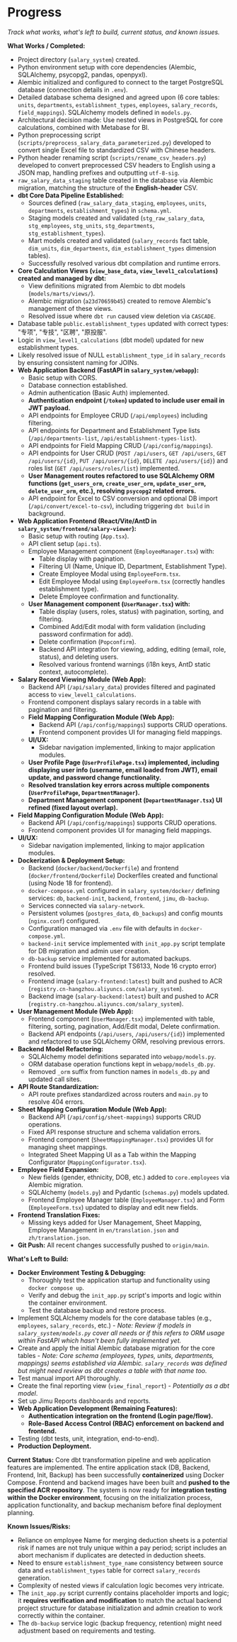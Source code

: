# Progress

*Track what works, what's left to build, current status, and known issues.*

**What Works / Completed:**
* Project directory (`salary_system`) created.
* Python environment setup with core dependencies (Alembic, SQLAlchemy, psycopg2, pandas, openpyxl).
* Alembic initialized and configured to connect to the target PostgreSQL database (connection details in `.env`).
* Detailed database schema designed and agreed upon (6 core tables: `units`, `departments`, `establishment_types`, `employees`, `salary_records`, `field_mappings`). SQLAlchemy models defined in `models.py`.
* Architectural decision made: Use nested views in PostgreSQL for core calculations, combined with Metabase for BI.
* Python preprocessing script (`scripts/preprocess_salary_data_parameterized.py`) developed to convert single Excel file to standardized CSV with Chinese headers.
* Python header renaming script (`scripts/rename_csv_headers.py`) developed to convert preprocessed CSV headers to English using a JSON map, handling prefixes and outputting `utf-8-sig`.
* `raw_salary_data_staging` table created in the database via Alembic migration, matching the structure of the **English-header** CSV.
* **dbt Core Data Pipeline Established:**
    * Sources defined (`raw_salary_data_staging`, `employees`, `units`, `departments`, `establishment_types`) in `schema.yml`.
    * Staging models created and validated (`stg_raw_salary_data`, `stg_employees`, `stg_units`, `stg_departments`, `stg_establishment_types`).
    * Mart models created and validated (`salary_records` fact table, `dim_units`, `dim_departments`, `dim_establishment_types` dimension tables).
    * Successfully resolved various dbt compilation and runtime errors.
* **Core Calculation Views (`view_base_data`, `view_level1_calculations`) created and managed by dbt:**
    * View definitions migrated from Alembic to dbt models (`models/marts/views/`).
    * Alembic migration (`a23d70659b45`) created to remove Alembic's management of these views.
    * Resolved issue where `dbt run` caused view deletion via `CASCADE`.
* Database table `public.establishment_types` updated with correct types: "专项", "专技", "区聘", "原投服".
* Logic in `view_level1_calculations` (dbt model) updated for new establishment types.
* Likely resolved issue of NULL `establishment_type_id` in `salary_records` by ensuring consistent naming for JOINs.
* **Web Application Backend (FastAPI in `salary_system/webapp`):**
    * Basic setup with CORS.
    * Database connection established.
    * Admin authentication (Basic Auth) implemented.
    * **Authentication endpoint (`/token`) updated to include user email in JWT payload.**
    * API endpoints for Employee CRUD (`/api/employees`) including filtering.
    * API endpoints for Department and Establishment Type lists (`/api/departments-list`, `/api/establishment-types-list`).
    * API endpoints for Field Mapping CRUD (`/api/config/mappings`).
    * API endpoints for User CRUD (`POST /api/users`, `GET /api/users`, `GET /api/users/{id}`, `PUT /api/users/{id}`, `DELETE /api/users/{id}`) and roles list (`GET /api/users/roles/list`) implemented.
    * **User Management routes refactored to use SQLAlchemy ORM functions (`get_users_orm`, `create_user_orm`, `update_user_orm`, `delete_user_orm`, etc.), resolving `psycopg2` related errors.**
    * API endpoint for Excel to CSV conversion and optional DB import (`/api/convert/excel-to-csv`), including triggering `dbt build` in background.
* **Web Application Frontend (React/Vite/AntD in `salary_system/frontend/salary-viewer`):**
    * Basic setup with routing (`App.tsx`).
    * API client setup (`api.ts`).
    * Employee Management component (`EmployeeManager.tsx`) with:
        * Table display with pagination.
        * Filtering UI (Name, Unique ID, Department, Establishment Type).
        * Create Employee Modal using `EmployeeForm.tsx`.
        * Edit Employee Modal using `EmployeeForm.tsx` (correctly handles establishment type).
        * Delete Employee confirmation and functionality.
    * **User Management component (`UserManager.tsx`) with:**
        * Table display (users, roles, status) with pagination, sorting, and filtering.
        * Combined Add/Edit modal with form validation (including password confirmation for add).
        * Delete confirmation (`Popconfirm`).
        * Backend API integration for viewing, adding, editing (email, role, status), and deleting users.
        * Resolved various frontend warnings (i18n keys, AntD static context, autocomplete).
* **Salary Record Viewing Module (Web App):**
    * Backend API (`/api/salary_data`) provides filtered and paginated access to `view_level1_calculations`.
    * Frontend component displays salary records in a table with pagination and filtering.
    * **Field Mapping Configuration Module (Web App):**
        * Backend API (`/api/config/mappings`) supports CRUD operations.
        * Frontend component provides UI for managing field mappings.
    * **UI/UX:**
        * Sidebar navigation implemented, linking to major application modules.
    * **User Profile Page (`UserProfilePage.tsx`) implemented, including displaying user info (username, email loaded from JWT), email update, and password change functionality.**
    * **Resolved translation key errors across multiple components (`UserProfilePage`, `DepartmentManager`).**
    * **Department Management component (`DepartmentManager.tsx`) UI refined (fixed layout overlap).**
* **Field Mapping Configuration Module (Web App):**
    * Backend API (`/api/config/mappings`) supports CRUD operations.
    * Frontend component provides UI for managing field mappings.
* **UI/UX:**
    * Sidebar navigation implemented, linking to major application modules.
* **Dockerization & Deployment Setup:**
    * Backend (`docker/backend/Dockerfile`) and frontend (`docker/frontend/Dockerfile`) Dockerfiles created and functional (using Node 18 for frontend).
    * `docker-compose.yml` configured in `salary_system/docker/` defining services: `db`, `backend-init`, `backend`, `frontend`, `jimu`, `db-backup`.
    * Services connected via `salary-network`.
    * Persistent volumes (`postgres_data`, `db_backups`) and config mounts (`nginx.conf`) configured.
    * Configuration managed via `.env` file with defaults in `docker-compose.yml`.
    * `backend-init` service implemented with `init_app.py` script template for DB migration and admin user creation.
    * `db-backup` service implemented for automated backups.
    * Frontend build issues (TypeScript TS6133, Node 16 crypto error) resolved.
    * Frontend image (`salary-frontend:latest`) built and pushed to ACR (`registry.cn-hangzhou.aliyuncs.com/salary_system`).
    * Backend image (`salary-backend:latest`) built and pushed to ACR (`registry.cn-hangzhou.aliyuncs.com/salary_system`).
* **User Management Module (Web App):**
    * Frontend component (`UserManager.tsx`) implemented with table, filtering, sorting, pagination, Add/Edit modal, Delete confirmation.
    * Backend API endpoints (`/api/users`, `/api/users/{id}`) implemented and refactored to use SQLAlchemy ORM, resolving previous errors.
* **Backend Model Refactoring:**
    * SQLAlchemy model definitions separated into `webapp/models.py`.
    * ORM database operation functions kept in `webapp/models_db.py`.
    * Removed `_orm` suffix from function names in `models_db.py` and updated call sites.
* **API Route Standardization:**
    * API route prefixes standardized across routers and `main.py` to resolve 404 errors.
* **Sheet Mapping Configuration Module (Web App):**
    * Backend API (`/api/config/sheet-mappings`) supports CRUD operations.
    * Fixed API response structure and schema validation errors.
    * Frontend component (`SheetMappingManager.tsx`) provides UI for managing sheet mappings.
    * Integrated Sheet Mapping UI as a Tab within the Mapping Configurator (`MappingConfigurator.tsx`).
* **Employee Field Expansion:**
    * New fields (gender, ethnicity, DOB, etc.) added to `core.employees` via Alembic migration.
    * SQLAlchemy (`models.py`) and Pydantic (`schemas.py`) models updated.
    * Frontend Employee Manager table (`EmployeeManager.tsx`) and Form (`EmployeeForm.tsx`) updated to display and edit new fields.
* **Frontend Translation Fixes:**
    * Missing keys added for User Management, Sheet Mapping, Employee Management in `en/translation.json` and `zh/translation.json`.
* **Git Push:** All recent changes successfully pushed to `origin/main`.

**What's Left to Build:**
* **Docker Environment Testing & Debugging:**
    * Thoroughly test the application startup and functionality using `docker compose up`.
    * Verify and debug the `init_app.py` script's imports and logic within the container environment.
    * Test the database backup and restore process.
* Implement SQLAlchemy models for the core database tables (e.g., `employees`, `salary_records`, etc.) - *Note: Review if models in `salary_system/models.py` cover all needs or if this refers to ORM usage within FastAPI which hasn't been fully implemented yet.*
* Create and apply the initial Alembic database migration for the core tables - *Note: Core schema (employees, types, units, departments, mappings) seems established via Alembic. `salary_records` was defined but might need review as dbt creates a table with that name too.*
* Test manual import API thoroughly.
* Create the final reporting view (`view_final_report`) - *Potentially as a dbt model*.
* Set up Jimu Reports dashboards and reports.
* **Web Application Development (Remaining Features):**
    * **Authentication integration on the frontend (Login page/flow).**
    * **Role-Based Access Control (RBAC) enforcement on backend and frontend.**
* Testing (dbt tests, unit, integration, end-to-end).
* **Production Deployment.**

**Current Status:** Core dbt transformation pipeline and web application features are implemented. The entire application stack (DB, Backend, Frontend, Init, Backup) has been successfully **containerized** using Docker Compose. Frontend and backend images have been built and **pushed to the specified ACR repository**. The system is now ready for **integration testing within the Docker environment**, focusing on the initialization process, application functionality, and backup mechanism before final deployment planning.

**Known Issues/Risks:**
* Reliance on employee Name for merging deduction sheets is a potential risk if names are not truly unique within a pay period; script includes an abort mechanism if duplicates are detected in deduction sheets.
* Need to ensure `establishment_type_name` consistency between source data and `establishment_types` table for correct `salary_records` generation.
* Complexity of nested views if calculation logic becomes very intricate.
* The `init_app.py` script currently contains placeholder imports and logic; it **requires verification and modification** to match the actual backend project structure for database initialization and admin creation to work correctly within the container.
* The `db-backup` service logic (backup frequency, retention) might need adjustment based on requirements and testing. 